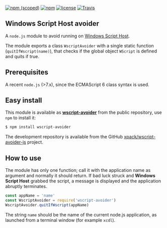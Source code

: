 [![npm (scoped)](https://img.shields.io/npm/v/wscript-avoider.svg)](https://www.npmjs.com/package/wscript-avoider) 
[![npm](https://img.shields.io/npm/dt/wscript-avoider.svg)](https://www.npmjs.com/package/wscript-avoider)
[![license](https://img.shields.io/github/license/xpack/wscript-avoider-js.svg)](https://github.com/xpack/wscript-avoider-js/blob/xpack/LICENSE) 
[![Travis](https://img.shields.io/travis/xpack/wscript-avoider-js.svg?label=linux)](https://travis-ci.org/xpack/wscript-avoider-js)

## Windows Script Host avoider

A `node.js` module to avoid running on [Windows Script Host](https://msdn.microsoft.com/en-us/library/9bbdkx3k.aspx).

The module exports a class `WscriptAvoider` with a single static function (`quitIfWscript(name)`), that checks if the global object `WScript` is defined and quits if true.

## Prerequisites

A recent `node.js` (>7.x), since the ECMAScript 6 class syntax is used.

## Easy install

This module is available as [**wscript-avoider**](https://www.npmjs.com/package/wscript-avoider) from the public repository, use `npm` to install it:

```bash
$ npm install wscript-avoider
```

The development repository is available from the GitHub [xpack/wscript-avoider-js](https://github.com/xpack/wscript-avoider-js) project.

## How to use

The module has only one function; call it with the application name as argument and normally it should return. If bad luck struck and **Windows Script Host** grabbed the script, a message is displayed and the application abruptly terminates.

```javascript
const appName = 'name'
const WscriptAvoider = require('wscript-avoider')
WscriptAvoider.quitIfWscript(appName)
```

The string `name` should be the name of the current node.js application, as launched from a terminal window (for example `xcdl`).


